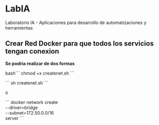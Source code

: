 # LabIA
Laboratorio IA - Aplicaciones para desarrollo de automatizaciones y herramientas 



## Crear Red Docker para que todos los servicios tengan conexion

**Se podria realizar de dos formas**

bash´´´
chmod +x createnet.sh
´´´

´´´
sh createnet.sh
´´´

ó

´´´
docker network create \
  --driver=bridge \
  --subnet=172.50.0.0/16 \
  server
  ´´´
